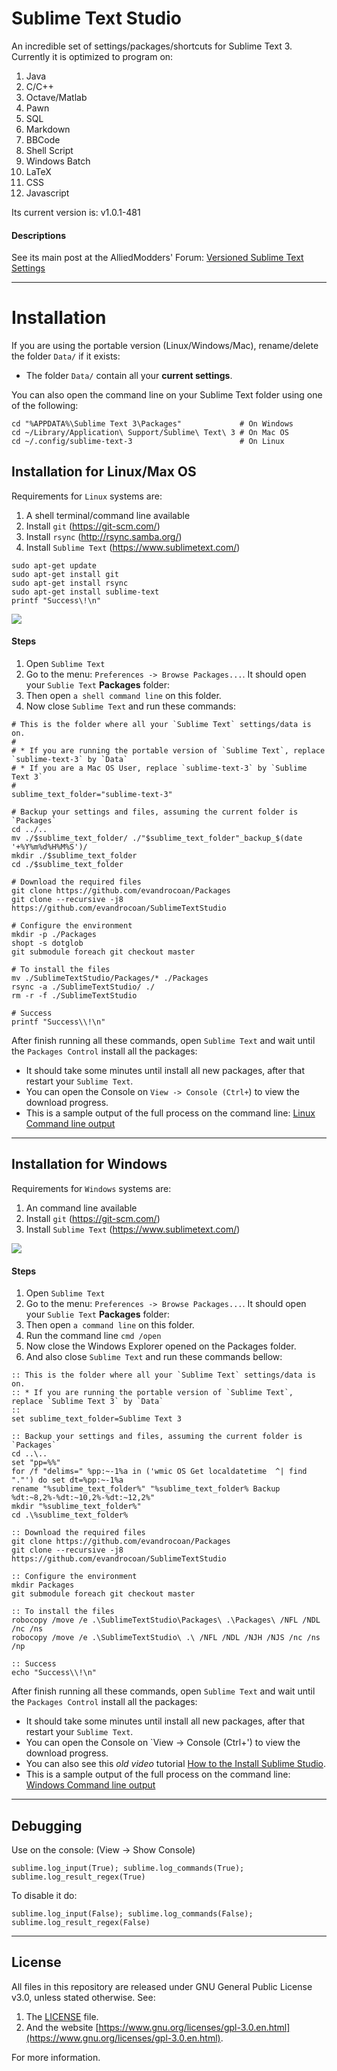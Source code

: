 # Sublime Text Studio

An incredible set of settings/packages/shortcuts for Sublime Text 3. Currently it is optimized
to program on:

1. Java
1. C/C++
1. Octave/Matlab
1. Pawn
1. SQL
1. Markdown
1. BBCode
1. Shell Script
1. Windows Batch
1. LaTeX
1. CSS
1. Javascript


Its current version is: v1.0.1-481


#### Descriptions

See its main post at the AlliedModders' Forum: [Versioned Sublime Text Settings](https://forums.alliedmods.net/showthread.php?p=2454292#post2454292)




___
# Installation

If you are using the portable version (Linux/Windows/Mac), rename/delete the folder `Data/` if it exists:

* The folder `Data/` contain all your **current settings**.

You can also open the command line on your Sublime Text folder using one of the following:
```
cd "%APPDATA%\Sublime Text 3\Packages"             # On Windows
cd ~/Library/Application\ Support/Sublime\ Text\ 3 # On Mac OS
cd ~/.config/sublime-text-3                        # On Linux
```



## Installation for Linux/Max OS

Requirements for `Linux` systems are:

1. A shell terminal/command line available
1. Install `git` (https://git-scm.com/)
1. Install `rsync` (http://rsync.samba.org/)
1. Install `Sublime Text` (https://www.sublimetext.com/)

```shell
sudo apt-get update
sudo apt-get install git
sudo apt-get install rsync
sudo apt-get install sublime-text
printf "Success\!\n"
```

![](http://i.imgur.com/VA4zC7F.gif)


#### Steps

1. Open `Sublime Text`
1. Go to the menu: `Preferences -> Browse Packages...`. It should open your `Sublie Text` **Packages** folder:
1. Then open `a shell command line` on this folder.
1. Now close `Sublime Text` and run these commands:
```shell
# This is the folder where all your `Sublime Text` settings/data is on.
#
# * If you are running the portable version of `Sublime Text`, replace `sublime-text-3` by `Data`
# * If you are a Mac OS User, replace `sublime-text-3` by `Sublime Text 3`
#
sublime_text_folder="sublime-text-3"

# Backup your settings and files, assuming the current folder is `Packages`
cd ../..
mv ./$sublime_text_folder/ ./"$sublime_text_folder"_backup_$(date '+%Y%m%d%H%M%S')/
mkdir ./$sublime_text_folder
cd ./$sublime_text_folder

# Download the required files
git clone https://github.com/evandrocoan/Packages
git clone --recursive -j8 https://github.com/evandrocoan/SublimeTextStudio

# Configure the environment
mkdir -p ./Packages
shopt -s dotglob
git submodule foreach git checkout master

# To install the files
mv ./SublimeTextStudio/Packages/* ./Packages
rsync -a ./SublimeTextStudio/ ./
rm -r -f ./SublimeTextStudio

# Success
printf "Success\\!\n"
```

After finish running all these commands, open `Sublime Text` and wait until the `Packages Control`
install all the packages:

* It should take some minutes until install all new packages, after that restart your `Sublime Text`.
* You can open the Console on `View -> Console (Ctrl+`) to view the download progress.
* This is a sample output of the full process on the command line: [Linux Command line output](https://gist.github.com/evandrocoan/60a1303ef5c0a6cb40c064ff27563020)




___
## Installation for Windows

Requirements for `Windows` systems are:

1. An command line available
1. Install `git` (https://git-scm.com/)
1. Install `Sublime Text` (https://www.sublimetext.com/)

![](http://i.imgur.com/iYwE4IO.gif)


#### Steps

1. Open `Sublime Text`
1. Go to the menu: `Preferences -> Browse Packages...`. It should open your `Sublie Text` **Packages** folder:
1. Then open `a command line` on this folder.
1. Run the command line `cmd /open`
1. Now close the Windows Explorer opened on the Packages folder.
1. And also close `Sublime Text` and run these commands bellow:
```batch
:: This is the folder where all your `Sublime Text` settings/data is on.
:: * If you are running the portable version of `Sublime Text`, replace `Sublime Text 3` by `Data`
::
set sublime_text_folder=Sublime Text 3

:: Backup your settings and files, assuming the current folder is `Packages`
cd ..\..
set "pp=%%"
for /f "delims=" %pp:~-1%a in ('wmic OS Get localdatetime  ^| find "."') do set dt=%pp:~-1%a
rename "%sublime_text_folder%" "%sublime_text_folder% Backup %dt:~8,2%-%dt:~10,2%-%dt:~12,2%"
mkdir "%sublime_text_folder%"
cd .\%sublime_text_folder%

:: Download the required files
git clone https://github.com/evandrocoan/Packages
git clone --recursive -j8 https://github.com/evandrocoan/SublimeTextStudio

:: Configure the environment
mkdir Packages
git submodule foreach git checkout master

:: To install the files
robocopy /move /e .\SublimeTextStudio\Packages\ .\Packages\ /NFL /NDL /nc /ns
robocopy /move /e .\SublimeTextStudio\ .\ /NFL /NDL /NJH /NJS /nc /ns /np

:: Success
echo "Success\\!\n"
```

After finish running all these commands, open `Sublime Text` and wait until the `Packages Control`
install all the packages:

* It should take some minutes until install all new packages, after that restart your `Sublime Text`.
* You can open the Console on `View -> Console (Ctrl+') to view the download progress.
* You can also see this *old video* tutorial [How to the Install Sublime Studio](https://vid.me/ODYj).
* This is a sample output of the full process on the command line: [Windows Command line output](https://gist.github.com/evandrocoan/a2e69c01e1f2721e6772b73fff88ff3c)




___
## Debugging

Use on the console: (View -> Show Console)
```
sublime.log_input(True); sublime.log_commands(True); sublime.log_result_regex(True)
```
To disable it do:
```
sublime.log_input(False); sublime.log_commands(False); sublime.log_result_regex(False)
```



___
## License

All files in this repository are released under GNU General Public License v3.0, unless stated otherwise.
See:

1. The [LICENSE](LICENSE) file.
1. And the website [https://www.gnu.org/licenses/gpl-3.0.en.html](https://www.gnu.org/licenses/gpl-3.0.en.html).

For more information.





